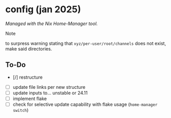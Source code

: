 # config (jan 2025)

_Managed with the Nix Home-Manager tool._

> [!NOTE]
> to surpress warning stating that `xyz/per-user/root/channels` does not exist,
> make said directories.

## To-Do

- [/] restructure
- [ ] update file links per new structure
- [ ] update inputs to... unstable or 24.11
- [ ] implement flake
- [ ] check for selective update capability with flake usage
      (`home-manager switch`)
